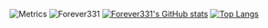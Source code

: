 ![Metrics](https://metrics.lecoq.io/Forever331?template=classic&config.timezone=Asia%2FShanghai)
![Forever331](https://count.getloli.com/get/@:Forever331)
[![Forever331's GitHub stats](https://github-readme-stats.vercel.app/api?username=Forever331&show_icons=true&theme=swift)](https://github.com/anuraghazra/github-readme-stats)
[![Top Langs](https://github-readme-stats.vercel.app/api/top-langs/?username=Forever331)](https://github.com/anuraghazra/github-readme-stats)
